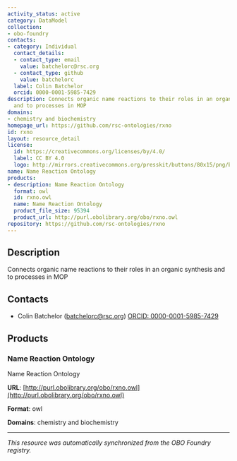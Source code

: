 ```yaml
---
activity_status: active
category: DataModel
collection:
- obo-foundry
contacts:
- category: Individual
  contact_details:
  - contact_type: email
    value: batchelorc@rsc.org
  - contact_type: github
    value: batchelorc
  label: Colin Batchelor
  orcid: 0000-0001-5985-7429
description: Connects organic name reactions to their roles in an organic synthesis
  and to processes in MOP
domains:
- chemistry and biochemistry
homepage_url: https://github.com/rsc-ontologies/rxno
id: rxno
layout: resource_detail
license:
  id: https://creativecommons.org/licenses/by/4.0/
  label: CC BY 4.0
  logo: http://mirrors.creativecommons.org/presskit/buttons/80x15/png/by.png
name: Name Reaction Ontology
products:
- description: Name Reaction Ontology
  format: owl
  id: rxno.owl
  name: Name Reaction Ontology
  product_file_size: 95394
  product_url: http://purl.obolibrary.org/obo/rxno.owl
repository: https://github.com/rsc-ontologies/rxno
---
```

## Description

Connects organic name reactions to their roles in an organic synthesis and to processes in MOP

## Contacts

- Colin Batchelor (batchelorc@rsc.org) [ORCID: 0000-0001-5985-7429](https://orcid.org/0000-0001-5985-7429)

## Products

### Name Reaction Ontology

Name Reaction Ontology

**URL**: [http://purl.obolibrary.org/obo/rxno.owl](http://purl.obolibrary.org/obo/rxno.owl)

**Format**: owl

**Domains**: chemistry and biochemistry

---

*This resource was automatically synchronized from the OBO Foundry registry.*